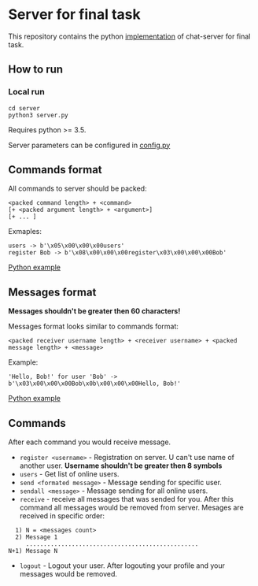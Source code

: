 # Server for final task

This repository contains the python [implementation](server/server.py) of chat-server for final task.

## How to run

### Local run
```
cd server
python3 server.py
```
Requires python >= 3.5.

Server parameters can be configured in [config.py](config.py)

## Commands format

All commands to server should be packed:
```
<packed command length> + <command> 
[+ <packed argument length> + <argument>]
[+ ... ]
```

Exmaples: 
```
users -> b'\x05\x00\x00\x00users'
register Bob -> b'\x08\x00\x00\x00register\x03\x00\x00\x00Bob'
```

[Python example](client/command_utils.py)

## Messages format

<b>Messages shouldn't be greater then 60 characters!</b>

Messages format looks similar to commands format:
```
<packed receiver username length> + <receiver username> + <packed message length> + <message>
```

Example:
```
'Hello, Bob!' for user 'Bob' -> b'\x03\x00\x00\x00Bob\x0b\x00\x00\x00Hello, Bob!'
```

[Python example](client/message_utils.py)

## Commands

After each command you would receive message.

* `register <username>` - Registration on server. U can't use name of another user. <b>Username shouldn't be greater then 8 symbols</b>
* `users` - Get list of online users.
* `send <formated message>` - Message sending for specific user.
* `sendall <message>` - Message sending for all online users.
* `receive` - receive all messages that was sended for you. After this command all messages would be removed from server.
Mesages are received in specific order: 
```
  1) N = <messages count>
  2) Message 1
     .................................................
N+1) Message N
```
* `logout` - Logout your user. After logouting your profile and your messages would be removed.
